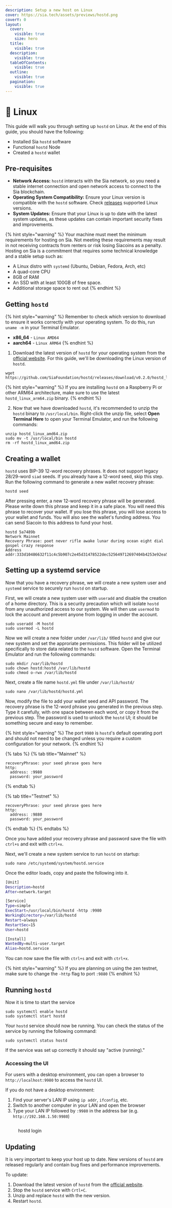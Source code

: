 ```yaml
---
description: Setup a new host on Linux
cover: https://sia.tech/assets/previews/hostd.png
coverY: 0
layout:
  cover:
    visible: true
    size: hero
  title:
    visible: true
  description:
    visible: true
  tableOfContents:
    visible: true
  outline:
    visible: true
  pagination:
    visible: true
---
```


# 🔧 Linux

This guide will walk you through setting up `hostd` on Linux. At the end of this guide, you should have the following:

* Installed Sia `hostd` software
* Functional `hostd` Node
* Created a `hostd` wallet

## Pre-requisites

* **Network Access:** `hostd` interacts with the Sia network, so you need a stable internet connection and open network access to connect to the Sia blockchain.
* **Operating System Compatibility:** Ensure your Linux version is compatible with the `hostd` software. Check [releases](../../miscellaneous/releases.md) supported Linux versions.
* **System Updates:** Ensure that your Linux is up to date with the latest system updates, as these updates can contain important security fixes and improvements.



{% hint style="warning" %}
Your machine must meet the minimum requirements for hosting on Sia. Not meeting these requirements may result in not receiving contracts from renters or risk losing Siacoins as a penalty. Hosting on Sia is a commitment that requires some technical knowledge and a stable setup such as:

* A Linux distro with `systemd` (Ubuntu, Debian, Fedora, Arch, etc)
* A quad-core CPU
* 8GB of RAM
* An SSD with at least 100GB of free space.
* Additional storage space to rent out
{% endhint %}

## Getting `hostd`

{% hint style="warning" %}
Remember to check which version to download to ensure it works correctly with your operating system. To do this, run  `uname -m` in your Terminal Emulator.

* **x86\_64** - `Linux AMD64`
* **aarch64** - `Linux ARM64`
{% endhint %}

1. Download the latest version of `hostd` for your operating system from the [official website](https://sia.tech/software/hostd). For this guide, we'll be downloading the Linux version of `hostd`.
```
wget https://github.com/SiaFoundation/hostd/releases/download/v0.2.0/hostd_linux_amd64.zip
```
{% hint style="warning" %}
If you are installing `hostd` on a Raspberry Pi or other ARM64 architecture, make sure to use the latest `hostd_linux_arm64.zip` binary.
{% endhint %}

2. Now that we have downloaded `hostd`, it's recommended to unzip the `hostd` binary to `/usr/local/bin`. Right-click the unzip file, select **Open Terminal Here** to open your Terminal Emulator, and run the following commands:

```
unzip hostd_linux_amd64.zip
sudo mv -t /usr/local/bin hostd
rm -rf hostd_linux_amd64.zip 
```

## Creating a wallet

`hostd` uses BIP-39 12-word recovery phrases. It does not support legacy 28/29-word `siad` seeds. If you already have a 12-word seed, skip this step. Run the following command to generate a new wallet recovery phrase:

```
hostd seed
```

After pressing enter, a new 12-word recovery phrase will be generated. Please write down this phrase and keep it in a safe place. You will need this phrase to recover your wallet. If you lose this phrase, you will lose access to your wallet and funds. You will also see the wallet's funding address. You can send Siacoin to this address to fund your host.

```
hostd 5a7489b
Network Mainnet
Recovery Phrase: poet never rifle awake lunar during ocean eight dial gospel crazy response
Address addr:333d10486632f11c4c5b907c2e45d31478522dec525649712697404b4253e92ea5a84227187d
```

## Setting up a systemd service

Now that you have a recovery phrase, we will create a new system user and `systemd` service to securely run `hostd` on startup.

First, we will create a new system user with `useradd` and disable the creation of a home directory. This is a security precaution which will isolate `hostd` from any unauthorized access to our system. We will then use `usermod` to lock the account and prevent anyone from logging in under the account.

```
sudo useradd -M hostd
sudo usermod -L hostd
```

Now we will create a new folder under `/var/lib/` titled `hostd` and give our new system and set the approriate permissions. This folder will be utilized specifically to store data related to the `hostd` software. Open the Terminal Emulator and run the following commands:

```
sudo mkdir /var/lib/hostd
sudo chown hostd:hostd /var/lib/hostd
sudo chmod o-rwx /var/lib/hostd
```

Next, create a file name `hostd.yml` file under `/var/lib/hostd/`

```
sudo nano /var/lib/hostd/hostd.yml
```

Now, modify the file to add your wallet seed and API password. The recovery phrase is the 12-word phrase you generated in the previous step. Type it carefully, with one space between each word, or copy it from the previous step. The password is used to unlock the `hostd` UI; it should be something secure and easy to remember.

{% hint style="warning" %}
The port `9980` is `hostd`'s default operating port and should not need to be changed unless you require a custom configuration for your network.
{% endhint %}

{% tabs %}
{% tab title="Mainnet" %}
```
recoveryPhrase: your seed phrase goes here
http:
  address: :9980
  password: your_password
```
{% endtab %}

{% tab title="Testnet" %}
```
recoveryPhrase: your seed phrase goes here
http:
  address: :9880
  password: your_password
```
{% endtab %}
{% endtabs %}

Once you have added your recovery phrase and password save the file with `ctrl+s` and exit with `ctrl+x`.

Next, we'll create a new system service to run `hostd` on startup:

```
sudo nano /etc/systemd/system/hostd.service
```

Once the editor loads, copy and paste the following into it.

```bash
[Unit]
Description=hostd
After=network.target

[Service]
Type=simple
ExecStart=/usr/local/bin/hostd -http :9980
WorkingDirectory=/var/lib/hostd
Restart=always
RestartSec=15
User=hostd

[Install]
WantedBy=multi-user.target
Alias=hostd.service
```

You can now save the file with `ctrl+s` and exit with `ctrl+x`.

{% hint style="warning" %}
If you are planning on using the zen testnet, make sure to change the `-http` flag to port `:9880`
{% endhint %}

## Running `hostd`

Now it is time to start the service

```
sudo systemctl enable hostd
sudo systemctl start hostd
```

Your `hostd` service should now be running. You can check the status of the service by running the following command:

```
sudo systemctl status hostd
```

If the service was set up correctly it should say "active (running)."

### Accessing the UI

For users with a desktop environment, you can open a browser to `http://localhost:9980` to access the `hostd` UI.

If you do not have a desktop environment:

1. Find your server's LAN IP using `ip addr`, `ifconfig`, etc.
2. Switch to another computer in your LAN and open the browser
3. Type your LAN IP followed by `:9980` in the address bar (e.g. `http://192.168.1.50:9980`)

<figure><img src="../../.gitbook/assets/hostd_setup_login_ui.png" alt=""><figcaption><p>hostd login</p></figcaption></figure>

## Updating

It is very important to keep your host up to date. New versions of `hostd` are released regularly and contain bug fixes and performance improvements.

To update:

1. Download the latest version of `hostd` from the [official website](https://sia.tech/software/hostd).
2. Stop the `hostd` service with `Crtl+C`.
3. Unzip and replace `hostd` with the new version.
4. Restart `hostd`.
